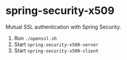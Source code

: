 # spring-security-x509

Mutual SSL authentication with Spring Security.

1. Run `./openssl.sh`
1. Start `spring-security-x509-server`
1. Start `spring-security-x509-client`
